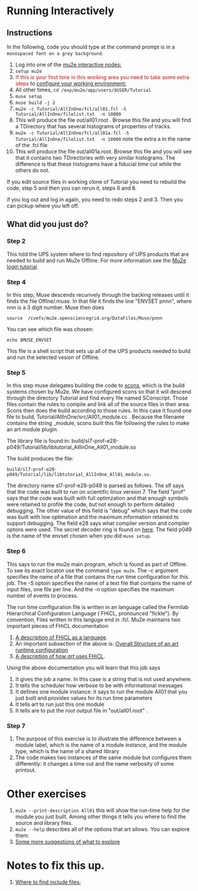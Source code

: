 # Running Interactively

## Instructions

In the following, code you should type at the command prompt is in a ```monospaced font on a grey background```.


1. Log into one of the [mu2e interactive nodes:](https://mu2ewiki.fnal.gov/wiki/ComputingTutorials#Interactive_logins)
1. ```setup mu2e```
1. <font color=red>If this is your first time in this working area you need to take some extra steps</font> to [configure your working environment:](FirstTime.md)
1. All other times, ```cd /exp/mu2e/app/users/$USER/Tutorial```
1. ```muse setup```
1. ```muse build -j 2```
1. ```mu2e -c Tutorial/AllInOne/fcl/all01.fcl -S  Tutorial/AllInOne/filelist.txt  -n 10000```
1. This will produce the file out/all01.root . Browse this file and you will find a TDirectory that has several histograms of properties of tracks.
1. ```mu2e -c Tutorial/AllInOne/fcl/all01a.fcl -S  Tutorial/AllInOne/filelist.txt  -n 10000``` note the extra a in the name of the .fcl file
1. This will produce the file out/all01a.root.  Browse this file and you will see that it contains two TDirectories with very similar histograms.  The difference is that these histograms have a fiducial time cut while the others do not.

If you edit source files in working clone of Tutorial you need to rebuild the code, step 5 and then you can rerun it, steps 6 and 8.

if you log out and log in again, you need to redo steps 2 and 3.  Then you can pickup where you left off.

## What did you just do?

### Step 2

This told the UPS system where to find repository of UPS products that are needed to build and run Mu2e Offline.
For more information see the [Mu2e login tutorial](https://mu2ewiki.fnal.gov/wiki/LoginTutorial#Check_setup_mu2e).


### Step 4
In this step, Muse descends recurively through the backing releases until it finds the file Offlne/.muse.
In that file it finds the line "ENVSET pnnn", where nnn is a 3 digit number.  Muse then does
```
source  /cvmfs/mu2e.opensciencegrid.org/DataFiles/Muse/pnnn
```
You can see which file was chosen:
```
echo $MUSE_ENVSET
```
This file is a shell script that sets up all of the UPS products needed to build and run the selected vesion of Offline.


### Step 5
In this step muse delegates building the code to [scons](https://mu2ewiki.fnal.gov/wiki/Scons), which is the build systems chosen by Mu2e.
We have configured scons so that it will descend through the directory Tutorial and find every file named SConscript.  Those files contain the rules to compile
and link all of the source files in their area.  Scons then does the build according to those rules.
In this case it found one file to build, Tutorial/AllInOne/src/All01_module.cc .  Because the filename contains the string _module, scons built this file
following the rules to make an art module plugin.

The library file is found in:
build/sl7-prof-e28-p049/Tutorial/lib/libtutorial_AllInOne_All01_module.so

The build produces the file:
```
build/sl7-prof-e28-p049/Tutorial/lib/libtutorial_AllInOne_All01_module.so.
```

The directory name sl7-prof-e28-p049 is parsed as follows.  The slf says that the code was
built to run on scientific linux version 7.  The field "prof" says that the code was built with full optimzation and that enough symbols were retained
to profile the code, but not enough to perform detailed debugging.  The other value of this field is "debug" which says that the code was built with
low optimation and the maximum information retained to support debugging.  The field e28 says what compiler version and compiler optons were used.
The secret decoder ring is found on [here](https://cdcvs.fnal.gov/redmine/projects/cet-is-public/wiki/AboutQualifiers). The field p049 is the
name of the envset chosen when you did ```muse setup```.


### Step 6

This says to run the mu2e main program, which is found as part of Offline.  To see its exact locaton use the command ```type mu2e```.
The -c argument specifies the name of a file that contains the run time configuration for this job.  The -S optoin specifies
the name of a text file that contains the name of input files, one file per line.  And the -n option specifies the maximum number
of events to process.

The run time configuration file is written in an language called the Fermilab Hierarchical Configuration Language ( FHiCL, pronounced "fickle").
By convention, Files written in this languge end in .fcl.
Mu2e maintains two important pieces of FHiCL documentation

1. [A description of FHiCL as a language]( https://mu2ewiki.fnal.gov/wiki/FclIntro#HELP.21_What_command_line_options_can_I_give_to_the_mu2e_program.3F).
1. An important subsection of the above is: [Overall Structure of an art runtime configuration](https://mu2ewiki.fnal.gov/wiki/FclIntro#Overall_Structure_of_an_art_Run-time_Configuration)
1. [A description of how *art* uses FHiCL](https://mu2ewiki.fnal.gov/wiki/FclPaths).

Using the above documentation you will learn that this job says

1. It gives the job a name.  In this case is a string that is not used anywhere.
1. It tells the scheduler how verbose to be with informational messages
1. It defines one module instance: it says to run the module All01 that you just built and provides values for its run time parameters
1. It tells art to run just this one module
1. It tells are to put the root output file in  "out/all01.root" .


### Step 7

1. The purpose of this exercise is to illustrate the difference between a module label, which is the name of a module instance, and the module type, which is the name of a shared library
1. The code makes two instances of the same module but configures them differently: it changes a time cut and the name verbosity of some printout.


# Other exercises

1. ```mu2e --print-description All01``` this will show the run-time help for the module you just built.  Among other things it tells you where to find the source and library files.
1. ```mu2e --help``` describes all of the options that art allows.  You can explore them.
1. [Some more suggestions of what to explore](https://mu2ewiki.fnal.gov/wiki/FclIntro#Utilities)

# Notes to fix this up.

1. [Where to find include files:](https://mu2ewiki.fnal.gov/wiki/IncludeFiles)
